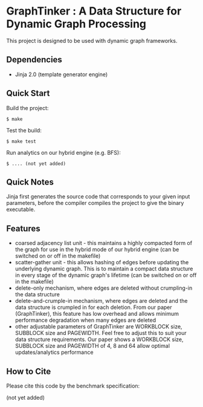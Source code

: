 GraphTinker : A Data Structure for Dynamic Graph Processing
===================

This project is designed to be used with dynamic graph frameworks.

Dependencies
----------------
+ Jinja 2.0 (template generator engine)

Quick Start
-----------

Build the project:

    $ make

Test the build:

    $ make test

Run analytics on our hybrid engine (e.g. BFS):

    $ .... (not yet added)


Quick Notes
-------------

Jinja first generates the source code that corresponds to your given input parameters, before the compiler compiles the project to give the binary executable.


Features
-----------------------

+ coarsed adjacency list unit - this maintains a highly compacted form of the graph for use in the hybrid mode of our hybrid engine (can be switched on or off in the makefile)
+ scatter-gather unit - this allows hashing of edges before updating the underlying dynamic graph. This is to maintain a compact data structure in every stage of the dynamic graph's lifetime (can be switched on or off in the makefile)
+ delete-only mechanism, where edges are deleted without crumpling-in the data structure
+ delete-and-crumple-in mechanism, where edges are deleted and the data structure is crumpled in for each deletion. From our paper (GraphTinker), this feature has low overhead and allows minimum performance degradation when many edges are deleted
+ other adjustable parameters of GraphTinker are WORKBLOCK size, SUBBLOCK size and PAGEWIDTH. Feel free to adjust this to suit your data structure requirements. Our paper shows a WORKBLOCK size, SUBBLOCK size and PAGEWIDTH of 4, 8 and 64 allow optimal updates/analytics performance


How to Cite
-----------

Please cite this code by the benchmark specification:

(not yet added)
